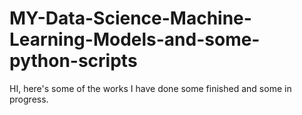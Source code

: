 # MY-Data-Science-Machine-Learning-Models-and-some-python-scripts
HI, here's some of the works I have done some finished and some in progress.
